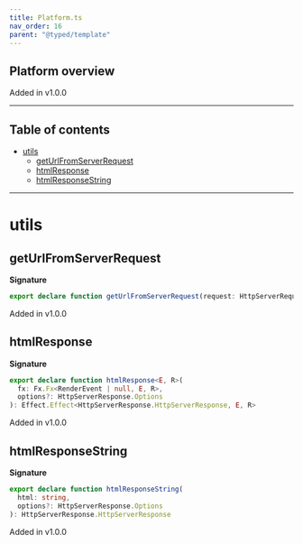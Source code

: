 ```yaml
---
title: Platform.ts
nav_order: 16
parent: "@typed/template"
---
```


## Platform overview

Added in v1.0.0

---

<h2 class="text-delta">Table of contents</h2>

- [utils](#utils)
  - [getUrlFromServerRequest](#geturlfromserverrequest)
  - [htmlResponse](#htmlresponse)
  - [htmlResponseString](#htmlresponsestring)

---

# utils

## getUrlFromServerRequest

**Signature**

```ts
export declare function getUrlFromServerRequest(request: HttpServerRequest.HttpServerRequest): URL
```

Added in v1.0.0

## htmlResponse

**Signature**

```ts
export declare function htmlResponse<E, R>(
  fx: Fx.Fx<RenderEvent | null, E, R>,
  options?: HttpServerResponse.Options
): Effect.Effect<HttpServerResponse.HttpServerResponse, E, R>
```

Added in v1.0.0

## htmlResponseString

**Signature**

```ts
export declare function htmlResponseString(
  html: string,
  options?: HttpServerResponse.Options
): HttpServerResponse.HttpServerResponse
```

Added in v1.0.0
